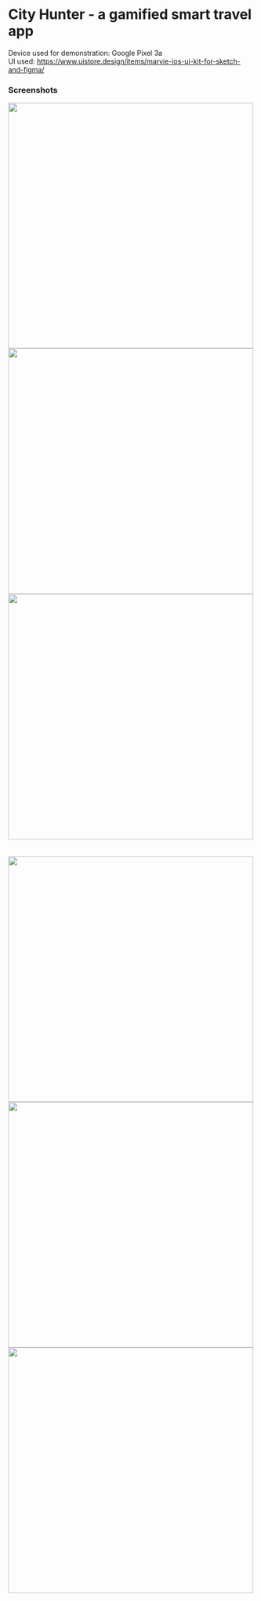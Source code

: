 # City Hunter - a gamified smart travel app
Device used for demonstration: Google Pixel 3a <br>
UI used: https://www.uistore.design/items/marvie-ios-ui-kit-for-sketch-and-figma/

### Screenshots
<img src="https://user-images.githubusercontent.com/43990657/115034553-3ac80180-9efe-11eb-8e5a-23dd41ceb6d0.png" height="500" />   <img src="https://user-images.githubusercontent.com/43990657/115034644-50d5c200-9efe-11eb-8ffa-8d6cb3594f20.png" height="500" />   <img src="https://user-images.githubusercontent.com/43990657/115034680-5af7c080-9efe-11eb-8b81-be012f8027dd.png" height="500" /><br><br><br>
<img src="https://user-images.githubusercontent.com/43990657/115034692-5d5a1a80-9efe-11eb-8085-e233ca5c5d74.png" height="500" />   <img src="https://user-images.githubusercontent.com/43990657/115034714-63e89200-9efe-11eb-9c24-070680cb7133.png" height="500" />   <img src="https://user-images.githubusercontent.com/43990657/115034727-66e38280-9efe-11eb-880a-401626183ae7.png" height="500" />
